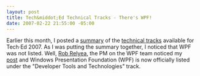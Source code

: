 ```yaml
---
layout: post
title: Tech&middot;Ed Technical Tracks - There's WPF!
date: 2007-02-22 21:55:00 -05:00
---
```


Earlier this month, I posted a [summary](http://geekswithblogs.net/sdorman/archive/2007/02/17/106567.aspx) of the [technical tracks](http://www.msteched.com/public/tracks.aspx) available for Tech·Ed 2007. As I was putting the summary together, I noticed that WPF was not listed. Well, [Rob Relyea,](http://rrelyea.spaces.live.com/) the PM on the WPF team noticed my [post](http://geekswithblogs.net/sdorman/archive/2007/02/17/106568.aspx "Tech·Ed Technical Tracks - Where's WPF-") and Windows Presentation Foundation (WPF) is now officially listed under the "Developer Tools and Technologies" track.
